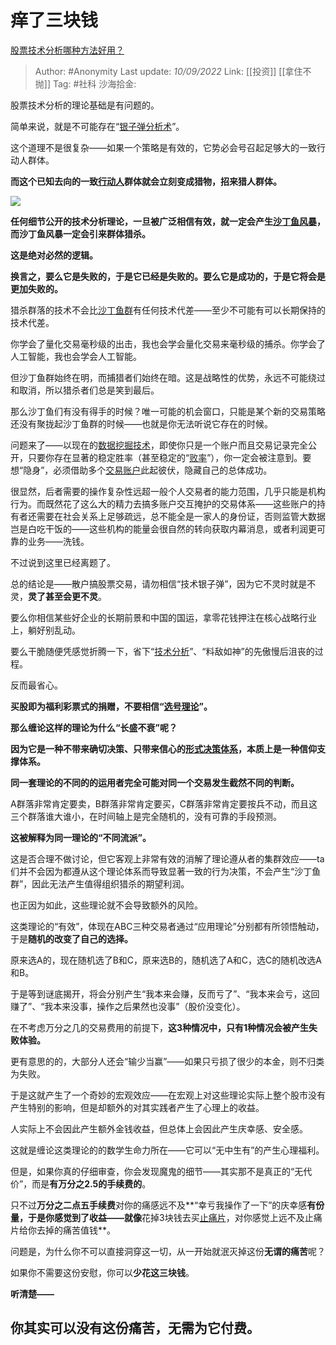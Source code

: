 # 痒了三块钱
[股票技术分析哪种方法好用？](https://www.zhihu.com/question/56434473/answer/2657102125)

> Author: #Anonymity
> Last update: *10/09/2022*
> Link: [[投资]] [[拿住不抛]]
> Tag: #社科
> 沙海拾金:

股票技术分析的理论基础是有问题的。

简单来说，就是不可能存在“[银子弹分析术](https://www.zhihu.com/search?q=%E9%93%B6%E5%AD%90%E5%BC%B9%E5%88%86%E6%9E%90%E6%9C%AF&search_source=Entity&hybrid_search_source=Entity&hybrid_search_extra=%7B%22sourceType%22%3A%22answer%22%2C%22sourceId%22%3A2657102125%7D)”。

这个道理不是很复杂——如果一个策略是有效的，它势必会号召起足够大的一致行动人群体。

**而这个已知去向的一致[行动人](https://www.zhihu.com/search?q=%E8%A1%8C%E5%8A%A8%E4%BA%BA&search_source=Entity&hybrid_search_source=Entity&hybrid_search_extra=%7B%22sourceType%22%3A%22answer%22%2C%22sourceId%22%3A2657102125%7D)群体就会立刻变成猎物，招来猎人群体。**

![](https://pic1.zhimg.com/50/v2-67adb0338e30f8db97cbcb900311b060_720w.jpg?source=1940ef5c)

**任何细节公开的技术分析理论，一旦被广泛相信有效，就一定会产生[沙丁鱼风暴](https://www.zhihu.com/search?q=%E6%B2%99%E4%B8%81%E9%B1%BC%E9%A3%8E%E6%9A%B4&search_source=Entity&hybrid_search_source=Entity&hybrid_search_extra=%7B%22sourceType%22%3A%22answer%22%2C%22sourceId%22%3A2657102125%7D)，而沙丁鱼风暴一定会引来群体猎杀。**

**这是绝对必然的逻辑。**

**换言之，要么它是失败的，于是它已经是失败的。要么它是成功的，于是它将会是更加失败的。**

猎杀群落的技术不会比[沙丁鱼群](https://www.zhihu.com/search?q=%E6%B2%99%E4%B8%81%E9%B1%BC%E7%BE%A4&search_source=Entity&hybrid_search_source=Entity&hybrid_search_extra=%7B%22sourceType%22%3A%22answer%22%2C%22sourceId%22%3A2657102125%7D)有任何技术代差——至少不可能有可以长期保持的技术代差。

你学会了量化交易毫秒级的出击，我也会学会量化交易来毫秒级的捕杀。你学会了人工智能，我也会学会人工智能。

但沙丁鱼群始终在明，而捕猎者们始终在暗。这是战略性的优势，永远不可能绕过和取消，所以猎杀者们总是笑到最后。

那么沙丁鱼们有没有得手的时候？唯一可能的机会窗口，只能是某个新的交易策略还没有聚拢起沙丁鱼群的时候——也就是你无法听说它存在的时候。

问题来了——以现在的[数据挖掘技术](https://www.zhihu.com/search?q=%E6%95%B0%E6%8D%AE%E6%8C%96%E6%8E%98%E6%8A%80%E6%9C%AF&search_source=Entity&hybrid_search_source=Entity&hybrid_search_extra=%7B%22sourceType%22%3A%22answer%22%2C%22sourceId%22%3A2657102125%7D)，即使你只是一个账户而且交易记录完全公开，只要你存在显著的稳定胜率（甚至稳定的“[败率](https://www.zhihu.com/search?q=%E8%B4%A5%E7%8E%87&search_source=Entity&hybrid_search_source=Entity&hybrid_search_extra=%7B%22sourceType%22%3A%22answer%22%2C%22sourceId%22%3A2657102125%7D)”），你一定会被注意到。要想“隐身”，必须借助多个[交易账户](https://www.zhihu.com/search?q=%E4%BA%A4%E6%98%93%E8%B4%A6%E6%88%B7&search_source=Entity&hybrid_search_source=Entity&hybrid_search_extra=%7B%22sourceType%22%3A%22answer%22%2C%22sourceId%22%3A2657102125%7D)此起彼伏，隐藏自己的总体成功。

很显然，后者需要的操作复杂性远超一般个人交易者的能力范围，几乎只能是机构行为。而既然花了这么大的精力去搞多账户交互掩护的交易体系——这些账户的持有者还需要在社会关系上足够疏远，总不能全是一家人的身份证，否则监管大数据岂是白吃干饭的——这些机构的能量会很自然的转向获取内幕消息，或者利润更可靠的业务——洗钱。

不过说到这里已经离题了。

总的结论是——散户搞股票交易，请勿相信“技术银子弹”，因为它不灵时就是不灵，**灵了甚至会更不灵**。

要么你相信某些好企业的长期前景和中国的国运，拿零花钱押注在核心战略行业上，躺好别乱动。

要么干脆随便凭感觉折腾一下，省下“[技术分析](https://www.zhihu.com/search?q=%E6%8A%80%E6%9C%AF%E5%88%86%E6%9E%90&search_source=Entity&hybrid_search_source=Entity&hybrid_search_extra=%7B%22sourceType%22%3A%22answer%22%2C%22sourceId%22%3A2657102125%7D)”、“料敌如神”的先傲慢后沮丧的过程。

反而最省心。

**买股即为福利彩票式的捐赠，不要相信“[选号理论](https://www.zhihu.com/search?q=%E9%80%89%E5%8F%B7%E7%90%86%E8%AE%BA&search_source=Entity&hybrid_search_source=Entity&hybrid_search_extra=%7B%22sourceType%22%3A%22answer%22%2C%22sourceId%22%3A2657102125%7D)”。**

**那么缠论这样的理论为什么“长盛不衰”呢？**

**因为它是一种不带来确切决策、只带来信心的[形式决策体系](https://www.zhihu.com/search?q=%E5%BD%A2%E5%BC%8F%E5%86%B3%E7%AD%96%E4%BD%93%E7%B3%BB&search_source=Entity&hybrid_search_source=Entity&hybrid_search_extra=%7B%22sourceType%22%3A%22answer%22%2C%22sourceId%22%3A2657102125%7D)，本质上是一种信仰支撑体系。**

**同一套理论的不同的的运用者完全可能对同一个交易发生截然不同的判断。**

A群落非常肯定要卖，B群落非常肯定要买，C群落非常肯定要按兵不动，而且这三个群落谁大谁小，在时间轴上是完全随机的，没有可靠的手段预测。

**这被解释为同一理论的“不同流派”。**

这是否合理不做讨论，但它客观上非常有效的消解了理论遵从者的集群效应——ta们并不会因为都遵从这个理论体系而导致显著一致的行为决策，不会产生“沙丁鱼群”，因此无法产生值得组织猎杀的期望利润。

也正因为如此，这些理论就不会导致额外的风险。

这类理论的“有效”，体现在ABC三种交易者通过“应用理论”分别都有所领悟触动，于是**随机的改变了自己的选择。**

原来选A的，现在随机选了B和C，原来选B的，随机选了A和C，选C的随机改选A和B。

于是等到谜底揭开，将会分别产生“我本来会赚，反而亏了”、“我本来会亏，这回赚了”、“我本来没事，操作之后果然也没事”（股价没变化）。

在不考虑万分之几的交易费用的前提下，**这3种情况中，只有1种情况会被产生失败体验。**

更有意思的的，大部分人还会“输少当赢”——如果只亏损了很少的本金，则不归类为失败。

于是这就产生了一个奇妙的宏观效应——在宏观上对这些理论实际上整个股市没有产生特别的影响，但是却额外的对其实践者产生了心理上的收益。

人实际上不会因此产生额外金钱收益，但总体上会因此产生庆幸感、安全感。

这就是缠论这类理论的的数学生命力所在——它可以“无中生有”的产生心理福利。

但是，如果你真的仔细审查，你会发现魔鬼的细节——其实那不是真正的“无代价”，而是**有万分之2.5的手续费的**。

只不过**万分之二点五手续费**对你的痛感远不及**“幸亏我操作了一下”的庆幸感**有份量，于是你感觉到了收益——就像**花掉3块钱去买[止痛片](https://www.zhihu.com/search?q=%E6%AD%A2%E7%97%9B%E7%89%87&search_source=Entity&hybrid_search_source=Entity&hybrid_search_extra=%7B%22sourceType%22%3A%22answer%22%2C%22sourceId%22%3A2657102125%7D)，对你感觉上远不及止痛片给你去掉的痛苦值钱**。

问题是，为什么你不可以直接洞穿这一切，从一开始就泯灭掉这份**无谓的痛苦**呢？

如果你不需要这份安慰，你可以**少花这三块钱**。

**听清楚——**

## **你其实可以没有这份痛苦，无需为它付费。**
